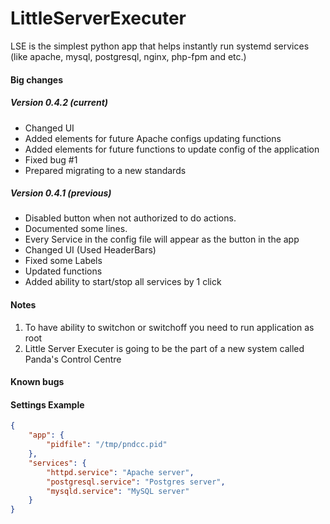 # LittleServerExecuter
LSE is the simplest python app that helps instantly run systemd services
(like apache, mysql, postgresql, nginx, php-fpm and etc.)

#### Big changes

##### Version 0.4.2 (current)
 * Changed UI
 * Added elements for future Apache configs updating functions
 * Added elements for future functions to update config of the application
 * Fixed bug #1
 * Prepared migrating to a new standards

##### Version 0.4.1 (previous)
 * Disabled button when not authorized to do actions.
 * Documented some lines.
 * Every Service in the config file will appear as the button in the app
 * Changed UI (Used HeaderBars)
 * Fixed some Labels
 * Updated functions
 * Added ability to start/stop all services by 1 click


#### Notes

1. To have ability to switchon or switchoff you need to run application
as root
2. Little Server Executer is going to be the part
of a new system called Panda's Control Centre

#### Known bugs

#### Settings Example
```json
{
	"app": {
		"pidfile": "/tmp/pndcc.pid"
	},
	"services": {
		"httpd.service": "Apache server",
		"postgresql.service": "Postgres server",
		"mysqld.service": "MySQL server"
	}
}
````
